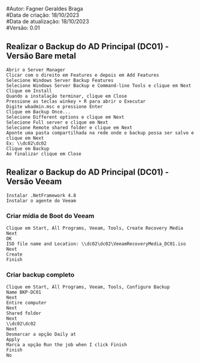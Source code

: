 #Autor: Fagner Geraldes Braga  
#Data de criação: 18/10/2023    
#Data de atualização: 18/10/2023  
#Versão: 0.01  

## Realizar o Backup do AD Principal (DC01) - Versão Bare metal
```
Abrir o Server Manager
Clicar com o direito em Features e depois em Add Features
Selecione Windows Server Backup Features 
Selecione Windows Server Backup e Command-line Tools e clique em Next
Clique em Install
Quando a instalação terminar, clique em Close
Pressione as teclas winkey + R para abrir o Executar
Digite wbadmin.msc e pressione Enter
Clique em Backup Once...
Selecione Different options e clique em Next
Selecione Full server e clique em Next
Selecione Remote shared folder e clique em Next
Aponte uma pasta compartilhada na rede onde o backup possa ser salvo e clique em Next
Ex: \\dc02\dc02
Clique em Backup
Ao finalizar clique em Close
```
## Realizar o Backup do AD Principal (DC01) - Versão Veeam
```
Instalar .NetFramework 4.8
Instalar o agente do Veeam
```
### Criar mídia de Boot do Veeam
```
Clique em Start, All Programs, Veeam, Tools, Create Recovery Media
Next
OK
ISO file name and Location: \\dc02\dc02\VeeamRecoveryMedia_DC01.iso
Next
Create
Finish
```
### Criar backup completo
```
Clique em Start, All Programs, Veeam, Tools, Configure Backup
Name BKP-DC01
Next
Entire computer
Next
Shared folder
Next
\\dc02\dc02
Next
Desmarcar a opção Daily at
Apply
Marca a opção Run the job when I click Finish
Finish
No
```